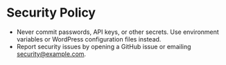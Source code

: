 # Security Policy

- Never commit passwords, API keys, or other secrets. Use environment variables or WordPress configuration files instead.
- Report security issues by opening a GitHub issue or emailing security@example.com.


